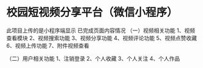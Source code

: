 # 校园短视频分享平台（微信小程序）
此项目上传的是小程序端显示
已完成页面内容情况
（一）视频相关功能
1、视频查看模块
2、视频搜索功能
3、视频分享功能
4、视频评论功能
5、视频点赞收藏
6、视频上传功能
7、附件视频查看

（二）用户相关功能
1、注销登录
2、个人收藏
3、个人关注
4、个人作品


